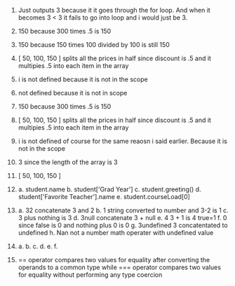 1. Just outputs 3 because it it goes through the for loop. And when it becomes 3 < 3 it fails to go into loop and i would just be 3.
2. 150 because 300 times .5 is 150
3. 150 because 150 times 100 divided by 100 is still 150
4. [ 50, 100, 150 ] splits all the prices in half since discount is .5 and it multipies .5 into each item in the array 
5. i is not defined because it is not in the scope
6. not defined because it is not in scope 
7. 150 because 300 times .5 is 150 
8. [ 50, 100, 150 ] splits all the prices in half since discount is .5 and it multipies .5 into each item in the array  
9. i is not defined of course for the same reaosn i said earlier. Because it is not in the scope
10. 3 since the length of the array is 3
11. [ 50, 100, 150 ] 
12.   
    a.  student.name
    b. student['Grad Year']
    c. student.greeting()
    d. student['Favorite Teacher'].name
    e. student.courseLoad[0] 

13. 
    a. 32 concatenate 3 and 2
    b. 1 string converted to number and 3-2 is 1
    c. 3 plus nothing is 3 
    d. 3null concatenate 3 + null
    e. 4 3 + 1 is 4 true=1
    f. 0 since false is 0 and nothing plus 0 is 0 
    g. 3undefined 3 concatentated to undefined
    h. Nan not a number math operater with undefined value

14. 
    a. 
    b. 
    c. 
    d.
    e. 
    f. 

15. == operator compares two values for equality after converting the operands to a common type while === operator compares two values for equality without performing any type coercion